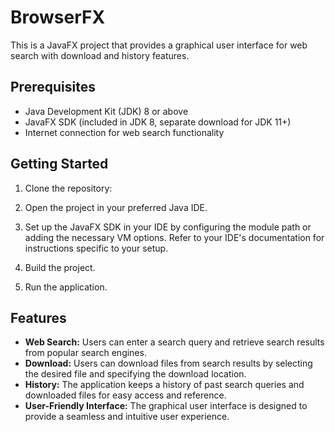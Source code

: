 # BrowserFX

This is a JavaFX project that provides a graphical user interface for web search with download and history features.

## Prerequisites

- Java Development Kit (JDK) 8 or above
- JavaFX SDK (included in JDK 8, separate download for JDK 11+)
- Internet connection for web search functionality

## Getting Started

1. Clone the repository:

2. Open the project in your preferred Java IDE.

3. Set up the JavaFX SDK in your IDE by configuring the module path or adding the necessary VM options. Refer to your IDE's documentation for instructions specific to your setup.

4. Build the project.

5. Run the application.

## Features

- **Web Search:** Users can enter a search query and retrieve search results from popular search engines.
- **Download:** Users can download files from search results by selecting the desired file and specifying the download location.
- **History:** The application keeps a history of past search queries and downloaded files for easy access and reference.
- **User-Friendly Interface:** The graphical user interface is designed to provide a seamless and intuitive user experience.
